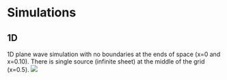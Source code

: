# Simulations

## 1D

1D plane wave simulation with no boundaries at the ends of space (x=0 and x=0.10). There is single source (infinite sheet) at the  middle of the grid (x=0.5). 
![](sims/1D_simple_no_end.gif)